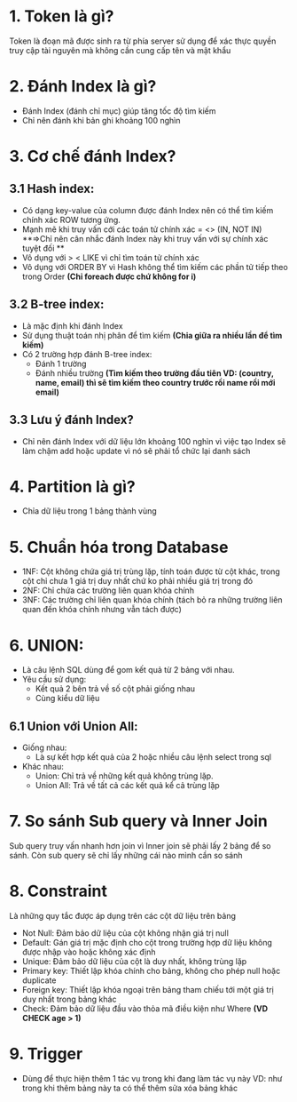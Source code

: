 # 1. Token là gì?
Token là đoạn mã được sinh ra từ phía server sử dụng để xác thực quyền truy cập tài nguyên mà không cần cung cấp tên và mật khẩu

# 2. Đánh Index là gì? 
- Đánh Index (đánh chỉ mục) giúp tăng tốc độ tìm kiếm
- Chỉ nên đánh khi bản ghi khoảng 100 nghìn

# 3. Cơ chế đánh Index? 
## 3.1 Hash index: 
- Có dạng key-value của column được đánh Index nên có thể tìm kiếm chính xác ROW tương ứng. 
- Mạnh mẽ khi truy vấn cới các toán tử chính xác = <> (IN, NOT IN) **=>Chỉ nên cân nhắc đánh Index này khi truy vấn với sự chính xác tuyệt đối **
- Vô dụng với > < LIKE vì chỉ tìm toán tử chính xác
- Vô dụng với ORDER BY vì Hash không thể tìm kiếm các phần tử tiếp theo trong Order **(Chỉ foreach được chứ không for i)**
## 3.2 B-tree index:
- Là mặc định khi đánh Index
- Sử dụng thuật toán nhị phân để tìm kiếm **(Chia giữa ra nhiều lần để tìm kiếm)**
- Có 2 trường hợp đánh B-tree index:
  - Đánh 1 trường
  - Đánh nhiều trường **(Tìm kiếm theo trường đầu tiên VD: (country, name, email) thì sẽ tìm kiếm theo country trước rồi name rồi mới email)**
## 3.3 Lưu ý đánh Index? 
- Chỉ nên đánh Index với dữ liệu lớn khoảng 100 nghìn vì việc tạo Index sẽ làm chậm add hoặc update vì nó sẽ phải tổ chức lại danh sách

# 4. Partition là gì? 
- Chỉa dữ liệu trong 1 bảng thành vùng

# 5. Chuẩn hóa trong Database
- 1NF: Cột không chứa giá trị trùng lặp, tính toán được từ cột khác, trong cột chỉ chưa 1 giá trị duy nhất chứ ko phải nhiều giá trị trong đó
- 2NF: Chỉ chứa các trường liên quan khóa chính
- 3NF: Các trường chỉ liên quan khóa chính (tách bỏ ra những trường liên quan đến khóa chính nhưng vẫn tách được)

# 6. UNION: 
- Là câu lệnh SQL dùng để gom kết quả từ 2 bảng với nhau.
- Yêu cầu sử dụng: 
  - Kết quả 2 bên trả về số cột phải giống nhau
  - Cùng kiểu dữ liệu
## 6.1 Union với Union All: 
  - Giống nhau:
	  - Là sự kết hợp kết quả của 2 hoặc nhiều câu lệnh select trong sql
  - Khác nhau:
	  - Union: Chỉ trả về những kết quả không trùng lặp.
	  - Union All: Trả về tất cả các kết quả kể cả trùng lặp
 
  
# 7. So sánh Sub query và Inner Join
Sub query truy vấn nhanh hơn join vì Inner join sẽ phải lấy 2 bảng để so sánh. Còn sub query sẽ chỉ lấy những cái nào mình cần so sánh

# 8. Constraint
Là những quy tắc được áp dụng trên các cột dữ liệu trên bảng
- Not Null: Đảm bảo dữ liệu của cột không nhận giá trị null
- Default: Gán giá trị mặc định cho cột trong trường hợp dữ liệu không được nhập vào hoặc không xác định
- Unique: Đảm bảo dữ liệu của cột là duy nhất, không trùng lặp
- Primary key: Thiết lập khóa chính cho bảng, không cho phép null hoặc duplicate
- Foreign key: Thiết lập khóa ngoại trên bảng tham chiếu tới một giá trị duy nhất trong bảng khác
- Check: Đảm bảo dữ liệu đầu vào thỏa mã điều kiện như Where **(VD CHECK age > 1)**

# 9. Trigger
- Dùng để thực hiện thêm 1 tác vụ trong khi đang làm tác vụ này VD: như trong khi thêm bảng này ta có thể thêm sửa xóa bảng khác
